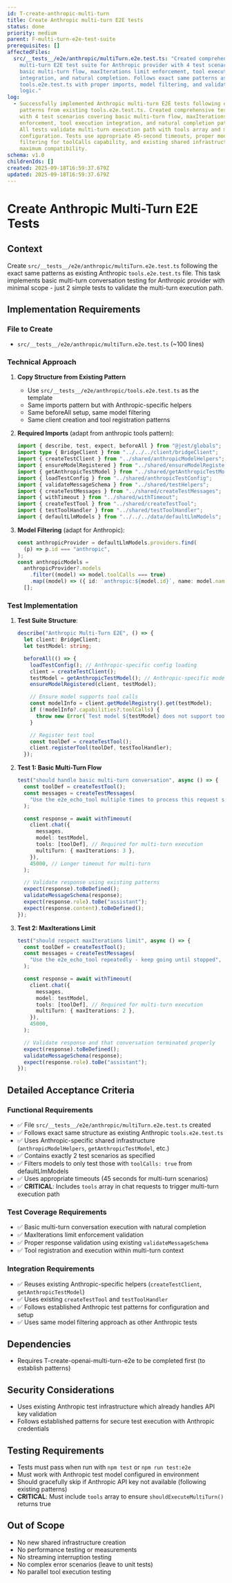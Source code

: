 ```yaml
---
id: T-create-anthropic-multi-turn
title: Create Anthropic multi-turn E2E tests
status: done
priority: medium
parent: F-multi-turn-e2e-test-suite
prerequisites: []
affectedFiles:
  src/__tests__/e2e/anthropic/multiTurn.e2e.test.ts: "Created comprehensive
    multi-turn E2E test suite for Anthropic provider with 4 test scenarios:
    basic multi-turn flow, maxIterations limit enforcement, tool execution
    integration, and natural completion. Follows exact same patterns as
    tools.e2e.test.ts with proper imports, model filtering, and validation
    logic."
log:
  - Successfully implemented Anthropic multi-turn E2E tests following exact
    patterns from existing tools.e2e.test.ts. Created comprehensive test suite
    with 4 test scenarios covering basic multi-turn flow, maxIterations
    enforcement, tool execution integration, and natural completion patterns.
    All tests validate multi-turn execution path with tools array and multiTurn
    configuration. Tests use appropriate 45-second timeouts, proper model
    filtering for toolCalls capability, and existing shared infrastructure for
    maximum compatibility.
schema: v1.0
childrenIds: []
created: 2025-09-18T16:59:37.679Z
updated: 2025-09-18T16:59:37.679Z
---
```


# Create Anthropic Multi-Turn E2E Tests

## Context

Create `src/__tests__/e2e/anthropic/multiTurn.e2e.test.ts` following the exact same patterns as existing Anthropic `tools.e2e.test.ts` file. This task implements basic multi-turn conversation testing for Anthropic provider with minimal scope - just 2 simple tests to validate the multi-turn execution path.

## Implementation Requirements

### File to Create

- `src/__tests__/e2e/anthropic/multiTurn.e2e.test.ts` (~100 lines)

### Technical Approach

1. **Copy Structure from Existing Pattern**
   - Use `src/__tests__/e2e/anthropic/tools.e2e.test.ts` as the template
   - Same imports pattern but with Anthropic-specific helpers
   - Same beforeAll setup, same model filtering
   - Same client creation and tool registration patterns

2. **Required Imports** (adapt from anthropic tools pattern):

   ```typescript
   import { describe, test, expect, beforeAll } from "@jest/globals";
   import type { BridgeClient } from "../../../client/bridgeClient";
   import { createTestClient } from "../shared/anthropicModelHelpers";
   import { ensureModelRegistered } from "../shared/ensureModelRegistered";
   import { getAnthropicTestModel } from "../shared/getAnthropicTestModel";
   import { loadTestConfig } from "../shared/anthropicTestConfig";
   import { validateMessageSchema } from "../shared/testHelpers";
   import { createTestMessages } from "../shared/createTestMessages";
   import { withTimeout } from "../shared/withTimeout";
   import { createTestTool } from "../shared/createTestTool";
   import { testToolHandler } from "../shared/testToolHandler";
   import { defaultLlmModels } from "../../../data/defaultLlmModels";
   ```

3. **Model Filtering** (adapt for Anthropic):
   ```typescript
   const anthropicProvider = defaultLlmModels.providers.find(
     (p) => p.id === "anthropic",
   );
   const anthropicModels =
     anthropicProvider?.models
       .filter((model) => model.toolCalls === true)
       .map((model) => ({ id: `anthropic:${model.id}`, name: model.name })) ||
     [];
   ```

### Test Implementation

1. **Test Suite Structure**:

   ```typescript
   describe("Anthropic Multi-Turn E2E", () => {
     let client: BridgeClient;
     let testModel: string;

     beforeAll(() => {
       loadTestConfig(); // Anthropic-specific config loading
       client = createTestClient();
       testModel = getAnthropicTestModel(); // Anthropic-specific model getter
       ensureModelRegistered(client, testModel);

       // Ensure model supports tool calls
       const modelInfo = client.getModelRegistry().get(testModel);
       if (!modelInfo?.capabilities?.toolCalls) {
         throw new Error(`Test model ${testModel} does not support tool calls`);
       }

       // Register test tool
       const toolDef = createTestTool();
       client.registerTool(toolDef, testToolHandler);
     });
   ```

2. **Test 1: Basic Multi-Turn Flow**

   ```typescript
   test("should handle basic multi-turn conversation", async () => {
     const toolDef = createTestTool();
     const messages = createTestMessages(
       "Use the e2e_echo_tool multiple times to process this request step by step",
     );

     const response = await withTimeout(
       client.chat({
         messages,
         model: testModel,
         tools: [toolDef], // Required for multi-turn execution
         multiTurn: { maxIterations: 3 },
       }),
       45000, // Longer timeout for multi-turn
     );

     // Validate response using existing patterns
     expect(response).toBeDefined();
     validateMessageSchema(response);
     expect(response.role).toBe("assistant");
     expect(response.content).toBeDefined();
   });
   ```

3. **Test 2: MaxIterations Limit**

   ```typescript
   test("should respect maxIterations limit", async () => {
     const toolDef = createTestTool();
     const messages = createTestMessages(
       "Use the e2e_echo_tool repeatedly - keep going until stopped",
     );

     const response = await withTimeout(
       client.chat({
         messages,
         model: testModel,
         tools: [toolDef], // Required for multi-turn execution
         multiTurn: { maxIterations: 2 },
       }),
       45000,
     );

     // Validate response and that conversation terminated properly
     expect(response).toBeDefined();
     validateMessageSchema(response);
     expect(response.role).toBe("assistant");
   });
   ```

## Detailed Acceptance Criteria

### Functional Requirements

- ✅ File `src/__tests__/e2e/anthropic/multiTurn.e2e.test.ts` created
- ✅ Follows exact same structure as existing Anthropic `tools.e2e.test.ts`
- ✅ Uses Anthropic-specific shared infrastructure (`anthropicModelHelpers`, `getAnthropicTestModel`, etc.)
- ✅ Contains exactly 2 test scenarios as specified
- ✅ Filters models to only test those with `toolCalls: true` from defaultLlmModels
- ✅ Uses appropriate timeouts (45 seconds for multi-turn scenarios)
- ✅ **CRITICAL**: Includes `tools` array in chat requests to trigger multi-turn execution path

### Test Coverage Requirements

- ✅ Basic multi-turn conversation execution with natural completion
- ✅ MaxIterations limit enforcement validation
- ✅ Proper response validation using existing `validateMessageSchema`
- ✅ Tool registration and execution within multi-turn context

### Integration Requirements

- ✅ Reuses existing Anthropic-specific helpers (`createTestClient`, `getAnthropicTestModel`)
- ✅ Uses existing `createTestTool` and `testToolHandler`
- ✅ Follows established Anthropic test patterns for configuration and setup
- ✅ Uses same model filtering approach as other Anthropic tests

## Dependencies

- Requires T-create-openai-multi-turn-e2e to be completed first (to establish patterns)

## Security Considerations

- Uses existing Anthropic test infrastructure which already handles API key validation
- Follows established patterns for secure test execution with Anthropic credentials

## Testing Requirements

- Tests must pass when run with `npm test` or `npm run test:e2e`
- Must work with Anthropic test model configured in environment
- Should gracefully skip if Anthropic API key not available (following existing patterns)
- **CRITICAL**: Must include `tools` array to ensure `shouldExecuteMultiTurn()` returns true

## Out of Scope

- No new shared infrastructure creation
- No performance testing or measurements
- No streaming interruption testing
- No complex error scenarios (leave to unit tests)
- No parallel tool execution testing
